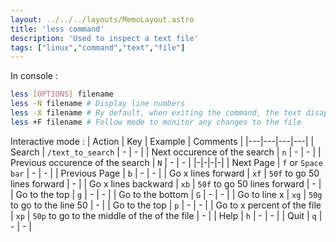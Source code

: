 ```yaml
---
layout: ../../../layouts/MemoLayout.astro
title: 'less command'
description: 'Used to inspect a text file'
tags: ["linux","command","text","file"]
---
```


In console :
``` Bash
less [OPTIONS] filename
less -N filename # Display line numbers
less -X filename # By default, when exiting the command, the text disapear. -X will keep the text displayed
less +F filename # Follow mode to monitor any changes to the file
```

Interactive mode :
| Action | Key | Example | Comments |
|---|---|---|---|
| Search | `/text_to_search` | - | - |
| Next occurence of the search | `n` | - | - |
| Previous occurence of the search | `N` | - | - |
|-|-|-|-|
| Next Page | `f` or `Space bar` | - | - |
| Previous Page | `b` | - | - |
| Go x lines forward | `xf` | `50f` to go 50 lines forward | - |
| Go x lines backward | `xb` | `50f` to go 50 lines forward | - |
| Go to the top | `g` | - | - |
| Go to the bottom | `G` | - | - |
| Go to line x | `xg` | `50g` to go to the line 50 | - |
| Go to the top | `p` | - | - |
| Go to x percent of the file | `xp` | `50p` to go to the middle of the of the file | - |
| Help | `h` | - | - |
| Quit | `q` | - | - |
